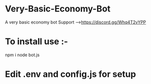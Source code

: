 # Very-Basic-Economy-Bot
A very basic economy bot Support -->https://discord.gg/Whq4T2vYPP
# To install use :-
npm i 
node bot.js
# Edit .env and config.js for setup
